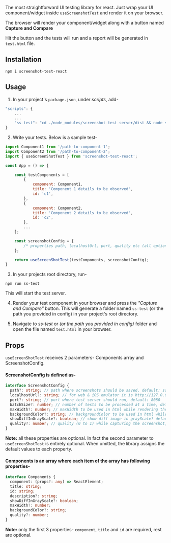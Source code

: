 The most straightforward UI testing library for react.
Just wrap your UI component/widget inside `useScreenshotTest` and render it on your browser.

The browser will render your component/widget along with a button named <b>Capture and Compare</b>

Hit the button and the tests will run and a report will be generated in `test.html` file.

## Installation

```
npm i screenshot-test-react
```

## Usage

1. In your project's `package.json`, under <i>scripts</i>, add-

```js
"scripts": {
    ...
    ...
    "ss-test": "cd ./node_modules/screenshot-test-server/dist && node server.js" // add this
}
```

2. Write your tests. Below is a sample test-

```js
import Component1 from '/path-to-component-1';
import Component2 from '/path-to-component-2';
import { useScreenShotTest } from 'screenshot-test-react';

const App = () => {

    const testComponents = [
        {
            component: Component1,
            title: 'Component 1 details to be observed',
            id: 'c1',
        },
        {
            component: Component2,
            title: 'Component 2 details to be observed',
            id: 'c2',
        },
        ...
    ];

    const screenshotConfig = {
        /* properties path, localhostUrl, port, quality etc (all optional) */
    };

    return useScreenShotTest(testComponents, screenshotConfig);
}

```

3. In your projects root directory, run-

```
npm run ss-test
```
This will start the test server.

4. Render your test component in your browser and press the <i>"Capture and Compare"</i> button. This will generate a folder named `ss-test` (or the path you provided in config) in your project's root directory.

5. Navigate to <i>ss-test</i> or <i> (or the path you provided in config)</i> folder  and open the file named `test.html` in your browser.

## Props

`useScreenShotTest` receives 2 parameters- Components array and ScreenshotConfig.

#### ScreenshotConfig is defined as-

```ts
interface ScreenshotConfig {
  path?: string; // path where screenshots should be saved, default: ss-test
  localhostUrl?: string; // for web & iOS emulator it is http://127.0.0.1, for Android emulator it is http://10.0.2.2
  port?: string; // port where test server should run, default: 8080
  batchSize?: number; // number of tests to be processed at a time, default: 10
  maxWidth?: number; // maxWidth to be used in html while rendering the captured screenshot, default: 500
  backgroundColor?: string; // backgroundColor to be used in html while rendering the captured screenshot, default: transparent
  showDiffInGrayScale?: boolean; // show diff image in grayScale? default: false
  quality?: number; // quality (0 to 1) while capturing the screenshot, default: 0.9
}
```
<b>Note:</b> all these properties are optional. In fact the second parameter to `useScreenShotTest` is entirely optional. When omitted, the library assigns the default values to each property.

#### Components is an array where each item of the array has following properties-

```ts
interface Components {
  component: (props?: any) => ReactElement;
  title: string;
  id: string;
  description?: string;
  showDiffInGrayScale?: boolean;
  maxWidth?: number;
  backgroundColor?: string;
  quality?: number;
}
```
<b>Note:</b> only the first 3 properties- `component`, `title` and `id` are required, rest are optional. 